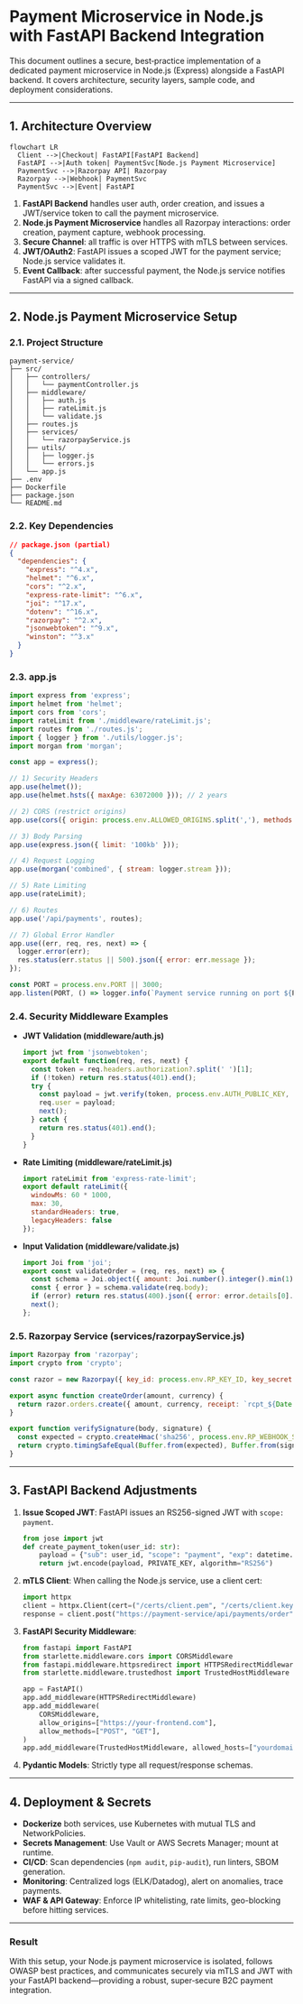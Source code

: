 # Payment Microservice in Node.js with FastAPI Backend Integration

This document outlines a secure, best‑practice implementation of a dedicated payment microservice in Node.js (Express) alongside a FastAPI backend. It covers architecture, security layers, sample code, and deployment considerations.

---

## 1. Architecture Overview

```mermaid
flowchart LR
  Client -->|Checkout| FastAPI[FastAPI Backend]
  FastAPI -->|Auth token| PaymentSvc[Node.js Payment Microservice]
  PaymentSvc -->|Razorpay API| Razorpay
  Razorpay -->|Webhook| PaymentSvc
  PaymentSvc -->|Event| FastAPI
```

1. **FastAPI Backend** handles user auth, order creation, and issues a JWT/service token to call the payment microservice.
2. **Node.js Payment Microservice** handles all Razorpay interactions: order creation, payment capture, webhook processing.
3. **Secure Channel**: all traffic is over HTTPS with mTLS between services.
4. **JWT/OAuth2**: FastAPI issues a scoped JWT for the payment service; Node.js service validates it.
5. **Event Callback**: after successful payment, the Node.js service notifies FastAPI via a signed callback.

---

## 2. Node.js Payment Microservice Setup

### 2.1. Project Structure

```
payment-service/
├── src/
│   ├── controllers/
│   │   └── paymentController.js
│   ├── middleware/
│   │   ├── auth.js
│   │   ├── rateLimit.js
│   │   └── validate.js
│   ├── routes.js
│   ├── services/
│   │   └── razorpayService.js
│   ├── utils/
│   │   ├── logger.js
│   │   └── errors.js
│   └── app.js
├── .env
├── Dockerfile
├── package.json
└── README.md
```

### 2.2. Key Dependencies

```json
// package.json (partial)
{
  "dependencies": {
    "express": "^4.x",
    "helmet": "^6.x",
    "cors": "^2.x",
    "express-rate-limit": "^6.x",
    "joi": "^17.x",
    "dotenv": "^16.x",
    "razorpay": "^2.x",
    "jsonwebtoken": "^9.x",
    "winston": "^3.x"
  }
}
```

### 2.3. app.js

```js
import express from 'express';
import helmet from 'helmet';
import cors from 'cors';
import rateLimit from './middleware/rateLimit.js';
import routes from './routes.js';
import { logger } from './utils/logger.js';
import morgan from 'morgan';

const app = express();

// 1) Security Headers
app.use(helmet());
app.use(helmet.hsts({ maxAge: 63072000 })); // 2 years

// 2) CORS (restrict origins)
app.use(cors({ origin: process.env.ALLOWED_ORIGINS.split(','), methods: ['POST','GET'] }));

// 3) Body Parsing
app.use(express.json({ limit: '100kb' }));

// 4) Request Logging
app.use(morgan('combined', { stream: logger.stream }));

// 5) Rate Limiting
app.use(rateLimit);

// 6) Routes
app.use('/api/payments', routes);

// 7) Global Error Handler
app.use((err, req, res, next) => {
  logger.error(err);
  res.status(err.status || 500).json({ error: err.message });
});

const PORT = process.env.PORT || 3000;
app.listen(PORT, () => logger.info(`Payment service running on port ${PORT}`));
```

### 2.4. Security Middleware Examples

* **JWT Validation (middleware/auth.js)**

  ```js
  import jwt from 'jsonwebtoken';
  export default function(req, res, next) {
    const token = req.headers.authorization?.split(' ')[1];
    if (!token) return res.status(401).end();
    try {
      const payload = jwt.verify(token, process.env.AUTH_PUBLIC_KEY, { algorithms: ['RS256'] });
      req.user = payload;
      next();
    } catch {
      return res.status(401).end();
    }
  }
  ```

* **Rate Limiting (middleware/rateLimit.js)**

  ```js
  import rateLimit from 'express-rate-limit';
  export default rateLimit({
    windowMs: 60 * 1000,
    max: 30,
    standardHeaders: true,
    legacyHeaders: false
  });
  ```

* **Input Validation (middleware/validate.js)**

  ```js
  import Joi from 'joi';
  export const validateOrder = (req, res, next) => {
    const schema = Joi.object({ amount: Joi.number().integer().min(1).required(), currency: Joi.string().length(3).required() });
    const { error } = schema.validate(req.body);
    if (error) return res.status(400).json({ error: error.details[0].message });
    next();
  };
  ```

### 2.5. Razorpay Service (services/razorpayService.js)

```js
import Razorpay from 'razorpay';
import crypto from 'crypto';

const razor = new Razorpay({ key_id: process.env.RP_KEY_ID, key_secret: process.env.RP_KEY_SECRET });

export async function createOrder(amount, currency) {
  return razor.orders.create({ amount, currency, receipt: `rcpt_${Date.now()}`, payment_capture: 1 });
}

export function verifySignature(body, signature) {
  const expected = crypto.createHmac('sha256', process.env.RP_WEBHOOK_SECRET).update(body).digest('hex');
  return crypto.timingSafeEqual(Buffer.from(expected), Buffer.from(signature));
}
```

---

## 3. FastAPI Backend Adjustments

1. **Issue Scoped JWT**: FastAPI issues an RS256-signed JWT with `scope: payment`.

   ```python
   from jose import jwt
   def create_payment_token(user_id: str):
       payload = {"sub": user_id, "scope": "payment", "exp": datetime.utcnow() + timedelta(minutes=5)}
       return jwt.encode(payload, PRIVATE_KEY, algorithm="RS256")
   ```

2. **mTLS Client**: When calling the Node.js service, use a client cert:

   ```python
   import httpx
   client = httpx.Client(cert=("/certs/client.pem", "/certs/client.key"), verify="/certs/ca.pem")
   response = client.post("https://payment-service/api/payments/order", json={...}, headers={"Authorization": f"Bearer {token}"})
   ```

3. **FastAPI Security Middleware**:

   ```python
   from fastapi import FastAPI
   from starlette.middleware.cors import CORSMiddleware
   from fastapi.middleware.httpsredirect import HTTPSRedirectMiddleware
   from starlette.middleware.trustedhost import TrustedHostMiddleware

   app = FastAPI()
   app.add_middleware(HTTPSRedirectMiddleware)
   app.add_middleware(
       CORSMiddleware,
       allow_origins=["https://your-frontend.com"],
       allow_methods=["POST", "GET"],
   )
   app.add_middleware(TrustedHostMiddleware, allowed_hosts=["yourdomain.com", "api.yourdomain.com"])
   ```

4. **Pydantic Models**: Strictly type all request/response schemas.

---

## 4. Deployment & Secrets

* **Dockerize** both services, use Kubernetes with mutual TLS and NetworkPolicies.
* **Secrets Management**: Use Vault or AWS Secrets Manager; mount at runtime.
* **CI/CD**: Scan dependencies (`npm audit`, `pip-audit`), run linters, SBOM generation.
* **Monitoring**: Centralized logs (ELK/Datadog), alert on anomalies, trace payments.
* **WAF & API Gateway**: Enforce IP whitelisting, rate limits, geo-blocking before hitting services.

---

### Result

With this setup, your Node.js payment microservice is isolated, follows OWASP best practices, and communicates securely via mTLS and JWT with your FastAPI backend—providing a robust, super‑secure B2C payment integration.
